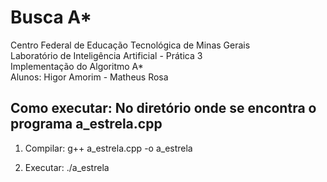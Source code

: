# Busca A*

Centro Federal de Educação Tecnológica de Minas Gerais  
Laboratório de Inteligência Artificial - Prática 3    
Implementação do Algoritmo A*		         
Alunos: Higor Amorim - Matheus Rosa         


## Como executar: No diretório onde se encontra o programa a_estrela.cpp	
			
1. Compilar: g++ a_estrela.cpp -o a_estrela

2. Executar: ./a_estrela




			
